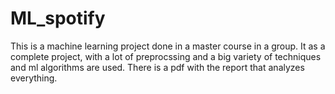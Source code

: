 # ML_spotify
This is a machine learning project done in a master course in a group. It as a complete project, with a lot of preprocssing and a big variety of techniques and ml algorithms are used. There is a pdf with the report that analyzes everything.
